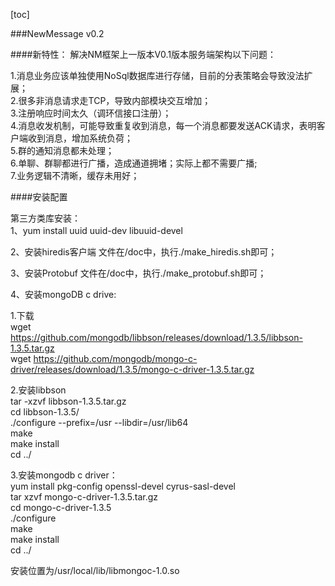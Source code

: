[toc]

###NewMessage v0.2

####新特性：
解决NM框架上一版本V0.1版本服务端架构以下问题：   

1.消息业务应该单独使用NoSql数据库进行存储，目前的分表策略会导致没法扩展；  
2.很多非消息请求走TCP，导致内部模块交互增加；  
3.注册响应时间太久（调环信接口注册）；  
4.消息收发机制，可能导致重复收到消息，每一个消息都要发送ACK请求，表明客户端收到消息，增加系统负荷；  
5.群的通知消息都未处理；  
6.单聊、群聊都进行广播，造成通道拥堵；实际上都不需要广播;  
7.业务逻辑不清晰，缓存未用好；


####安装配置

第三方类库安装：  
1、yum install uuid uuid-dev libuuid-devel

2、安装hiredis客户端
文件在/doc中，执行./make_hiredis.sh即可；

3、安装Protobuf
文件在/doc中，执行./make_protobuf.sh即可；

4、安装mongoDB c drive:

1.下载  
wget https://github.com/mongodb/libbson/releases/download/1.3.5/libbson-1.3.5.tar.gz  
wget https://github.com/mongodb/mongo-c-driver/releases/download/1.3.5/mongo-c-driver-1.3.5.tar.gz

2.安装libbson  
tar -xzvf libbson-1.3.5.tar.gz  
cd libbson-1.3.5/  
./configure --prefix=/usr --libdir=/usr/lib64  
make  
make install  
cd ../
    
3.安装mongodb c driver：   
yum install pkg-config openssl-devel cyrus-sasl-devel  
tar xzvf mongo-c-driver-1.3.5.tar.gz  
cd mongo-c-driver-1.3.5  
./configure  
make  
make install  
cd ../  
    
安装位置为/usr/local/lib/libmongoc-1.0.so
